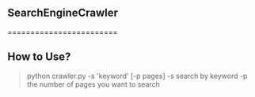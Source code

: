 ## SearchEngineCrawler
========================

How to Use?
------------------
> python crawler.py -s 'keyword' [-p pages] 
     -s search by keyword
     -p the number of pages you want to search
